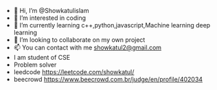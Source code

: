 - 👋 Hi, I’m @Showkatulislam
- 👀 I’m interested in coding 
- 🌱 I’m currently learning c++,python,javascript,Machine learning deep learning
- 💞️ I’m looking to collaborate on my own project
- 📫 You can contact with me showkatul2@gmail.com 
-    I am student of CSE
- Problem solver 
- leedcode https://leetcode.com/showkatul/
- beecrowd https://www.beecrowd.com.br/judge/en/profile/402034
<!---
Showkatulislam/Showkatulislam is a ✨ special ✨ repository because its `README.md` (this file) appears on your GitHub profile.
You can click the Preview link to take a look at your changes.
--->
